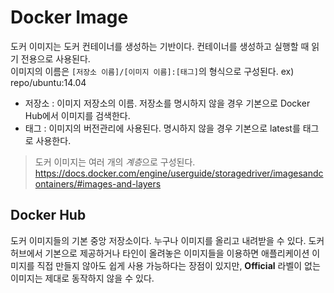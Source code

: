# Docker Image
도커 이미지는 도커 컨테이너를 생성하는 기반이다. 컨테이너를 생성하고 실행할 때 읽기 전용으로 사용된다.  
이미지의 이름은 `[저장소 이름]/[이미지 이름]:[태그]`의 형식으로 구성된다. ex) repo/ubuntu:14.04  
* 저장소 : 이미지 저장소의 이름. 저장소를 명시하지 않을 경우 기본으로 Docker Hub에서 이미지를 검색한다.
* 태그 : 이미지의 버전관리에 사용된다. 명시하지 않을 경우 기본으로 latest를 태그로 사용한다.

> 도커 이미지는 여러 개의 *계층*으로 구성된다.
https://docs.docker.com/engine/userguide/storagedriver/imagesandcontainers/#images-and-layers

## Docker Hub
도커 이미지들의 기본 중앙 저장소이다. 누구나 이미지를 올리고 내려받을 수 있다. 도커 허브에서 기본으로 제공하거나 타인이 올려놓은 이미지들을 이용하면 애플리케이션 이미지를 직접 만들지 않아도 쉽게 사용 가능하다는 장점이 있지만, **Official** 라벨이 없는 이미지는 제대로 동작하지 않을 수 있다.
